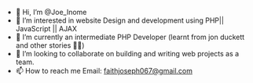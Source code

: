 - 👋 Hi, I’m @Joe_Inome
- 👀 I’m interested in website Design and development using PHP|| JavaScript || AJAX 
- 🌱 I’m currently an intermediate PHP Developer (learnt from jon duckett and other stories 👀💞️) 
- 💞️ I’m looking to collaborate on building and writing web projects as a team.
- 📫 How to reach me Email: faithjoseph067@gmail.com

<!---
Inome/Joe_Inome is a ✨ special ✨ repository because its `README.md` (this file) appears on your GitHub profile.
You can click the Preview link to take a look at your changes.
--->
